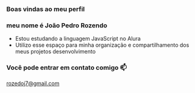 ### Boas vindas ao meu perfil

### meu nome é João Pedro Rozendo

- Estou estudando a linguagem JavaScript no Alura
- Utilizo esse espaço para minha organização e compartilhamento dos meus projetos desenvolvimento

### Você pode entrar em contato comigo 📫

rozedoj7@gmail.com 
